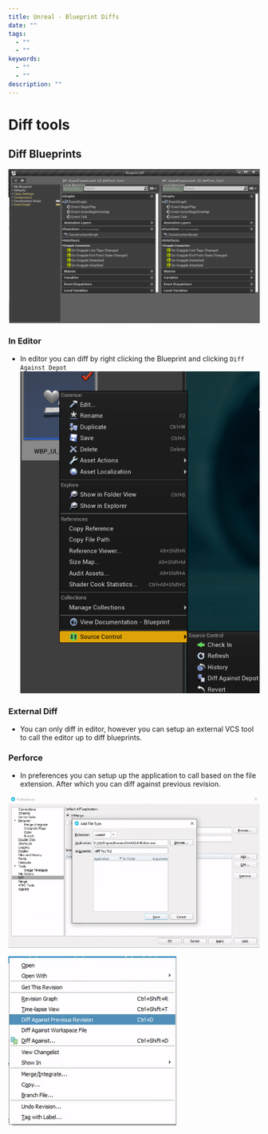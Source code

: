 ```yaml
---
title: Unreal - Blueprint Diffs
date: ""
tags:
  - ""
  - ""
keywords:
  - ""
  - ""
description: ""
---
```


# Diff tools

## Diff Blueprints

![ue-diff-in-editor-diff-window.png](images/ue-diff-in-editor-diff-window.png)

### In Editor

* In editor you can diff by right clicking the Blueprint and clicking `Diff Against Depot` 
  ![ue-diff-in-editor.png](images/ue-diff-in-editor.png)

### External Diff

* You can only diff in editor, however you can setup an external VCS tool to call the editor up to diff blueprints.

### Perforce

* In preferences you can setup up the application to call based on the file extension. After which you can diff against previous revision.

![ue-diff-perforce-setup.png](images/ue-diff-perforce-setup.png)

![ue-diff-perforce-context-diff-against.png](images/ue-diff-perforce-context-diff-against.png)
